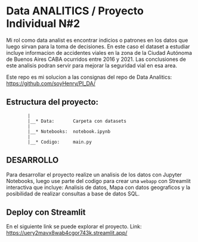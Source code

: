 # Data ANALITICS / Proyecto Individual N#2

Mi rol como data analist es encontrar indicios o patrones en los datos que luego sirvan para la toma de decisiones. 
En este caso el dataset a estudiar incluye informacion de accidentes viales en la zona de la Ciudad Autónoma de Buenos Aires CABA ocurridos entre 2016 y 2021. 
Las conclusiones de este analisis podran servir para mejorar la seguridad vial en esa area.

Este repo es mi solucion a las consignas del repo de Data Analitics: https://github.com/soyHenry/PI_DA/

## Estructura del proyecto:

            |
            |__* Data:       Carpeta con datasets
            |
            |__* Notebooks:  notebook.ipynb
            |                
            |__* Codigo:     main.py

## DESARROLLO

Para desarrollar el proyecto realize un analisis de los datos con Jupyter Notebooks, luego
use parte del codigo para crear una `webapp` con Streamlit interactiva que incluye: 
Analisis de datos, Mapa con datos geograficos y la posibilidad de realizar consultas a base de datos SQL.

## Deploy con Streamlit

En el siguiente link se puede explorar el proyecto.
Link: https://uery2mavx8wab4cgor743k.streamlit.app/
